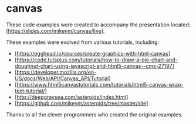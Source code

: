 # canvas
These code examples were created to accompany the presentation located:
[https://slides.com/mikeym/canvas/live].

These examples were evolved from various tutorials, including:
 * [https://egghead.io/courses/create-graphics-with-html-canvas]
 * [https://code.tutsplus.com/tutorials/how-to-draw-a-pie-chart-and-doughnut-chart-using-javascript-and-html5-canvas--cms-27197]
 * [https://developer.mozilla.org/en-US/docs/Web/API/Canvas_API/Tutorial]
 * [https://www.html5canvastutorials.com/tutorials/html5-canvas-wrap-text-tutorial/]
 * [http://deepgraysea.com/asteroids/index.html]
 * [https://github.com/mikeym/asteroids/tree/master/site]

Thanks to all the clever programmers who created the original examples.